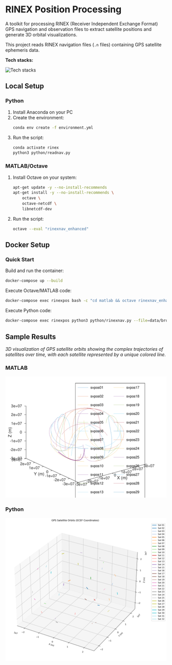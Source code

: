 # RINEX Position Processing

A toolkit for processing RINEX (Receiver Independent Exchange Format) GPS navigation and observation files to extract satellite positions and generate 3D orbital visualizations.

This project reads RINEX navigation files (`.n` files) containing GPS satellite ephemeris data.

**Tech stacks:**

![Tech stacks](https://skillicons.dev/icons?i=python,anaconda,matlab,octave,docker,bash)

## Local Setup

### Python

1. Install Anaconda on your PC
2. Create the environment:
   ```bash
   conda env create -f environment.yml
   ```
3. Run the script:
   ```bash
   conda activate rinex
   python3 python/readnav.py
   ```

### MATLAB/Octave

1. Install Octave on your system:
   ```bash
   apt-get update -y --no-install-recommends
   apt-get install -y --no-install-recommends \
       octave \
       octave-netcdf \
       libnetcdf-dev
   ```
2. Run the script:
   ```bash
   octave --eval "rinexnav_enhanced"
   ```

## Docker Setup

### Quick Start

Build and run the container:

```bash
docker-compose up --build
```

Execute Octave/MATLAB code:
```bash
docker-compose exec rinexpos bash -c "cd matlab && octave rinexnav_enhanced.m"
```

Execute Python code:
```bash
docker-compose exec rinexpos python3 python/rinexnav.py --file=data/brdc0680.20n --date=19,6,10 --interval=15 --plot
```

## Sample Results

*3D visualization of GPS satellite orbits showing the complex trajectories of satellites over time, with each satellite represented by a unique colored line.*

### MATLAB

![MATLAB](results/chur1610_matlab.png)

### Python

![Python](results/chur1610_python.png)